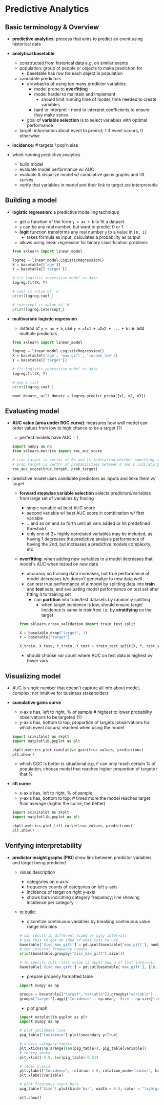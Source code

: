# Predictive Analytics

## Basic terminology & Overview

- **predictive analytics**: process that aims to predict an event using historical data
- **analytical basetable**:
    - constructed from historical data e.g. on similar events
    - population: group of people or objects to make prediction for
        - basetable has row for each object in population
    - candidate predictors
        - drawbacks of using too many predictor variables:
          - model prone to **overfitting**
          - model harder to maintain and implement
            - should limit running time of model, time needed to create variables
          - hard to interpret - need to interpret coefficients to ensure they make sense
        - goal of **variable selection** is to select variables with optimal performance
    - target: information about event to predict; 1 if event occurs, 0 otherwise
- **incidence**: # targets / pop'n size

- when running predictive analytics
  - build model
  - evaluate model performance w/ AUC
  - evaluate & visualize model w/ cumulative gains graphs and lift curves
  - verify that variables in model and their link to target are interpretable

## Building a model

- **logistic regression**: a predictive modelling technique
    - get a function of the form `y = ax + b` to fit a dataset
    - `y` can be any real number, but want to predict 0 or 1
    - **logit** function transforms any real number `y` to a value in `[0, 1]`
        - takes formula as input, calculates a probability as output
    - allows using linear regression for binary classification problems

    ```python
    from sklearn import linear_model

    logreg = linear_model.LogisticRegression()
    X = basetable[['age']]
    Y = basetable[['target']]

    # fit logistic regression model to data
    logreg.fit(X, Y)

    # coef is value of `a`
    print(logreg.coef_)

    # intercept is value of `b`
    print(logreg.intercept_)
    ```

- **multivariate logistic regression**
    - instead of `y = ax + b`, use `y = a1x1 + a2x2 + ... + b` i.e. add multiple predictors

    ```python
    from sklearn import linear_model

    logreg = linear_model.LogisticRegression()
    X = basetable[['age', 'max_gift', 'income_low']]
    Y = basetable[['target']]

    # fit logistic regression model to data
    logreg.fit(X, Y)

    # now a list
    print(logreg.coef_)

    wont_donate, will_donate = logreg.predict_proba([x1, x2, x3])
    ```

## Evaluating model

- **AUC value (area under ROC curve)**: measures how well model can order values from low to high chance to be a target (?)
    - perfect models have AUC = 1

    ```python
    import numpy as np
    from sklearn.metrics import roc_auc_score

    # true_target is vector of 0s and 1s indicating whether something actually was target (event did happen)
    # prob_target is vector of probabilities between 0 and 1 indicating how likely model ascertained something was the target
    roc_auc_score(true_target, prob_target)
    ```

- predictive model uses candidate predictors as inputs and links them w/ target
    - **forward stepwise variable selection** selects predictors/variables from large set of variables by finding
        - single variable w/ best AUC score
        - second variable w/ best AUC score in combination w/ first variable
        - ...and so on and so forth until all vars added or hit predefined threshold
        - only one of 2+ highly correlated variables may be included, as having 1 decreases the predictive analysis performance of having the 2nd, but increases a predictive models complexity, etc.
    - **overfitting**: when adding new variables to a model decreases that model's AUC when tested on new data
        - accuracy on training data increases, but true performance of model decreases b/c doesn't generalize to new data well
        - can test true performance of a model by splitting data into **train** and **test** sets, and evaluating model performance on test set after fitting it to training set
            - can **partition** into train/test datasets by randomly splitting
              - when target incidence is low, should ensure target incidence is same in train/test i.e. by **stratifying** on the target

      ```python
      from sklearn.cross_validation import train_test_split

      X = basetable.drop("target", 1)
      Y = basetable["target"]

      X_train, X_test, Y_train, Y_test = train_test_split(X, Y, test_size=0.3, stratify=Y)
      ```

      - should choose var count where AUC on test data is highest w/ fewer vars

## Visualizing model

- AUC is single number that doesn't capture all info about model, complex; not intuitive for business stakeholders

- **cumulative gains curve**
  - x-axis has, left to right, % of sample # highest to lower probability observations to be targeted (?)
  - y-axis has, bottom to top, proportion of targets (observations for which event occurs) reached when using the model

  ```python
  import scikitplot as skplt
  import matplotlib.pyplot as plt

  skplt.metrics.plot_cumulative_gain(true_values, predictions)
  plt.show()
  ```

  - which CGC is better is situational e.g. if can only reach certain % of population, choose model that reaches higher proportion of targets t that %

- **lift curve**
    - x-axis has, left to right, % of sample
    - y-axis has, bottom to top, # times more the model reaches target than average (higher the curve, the better)

  ```python
  import scikitplot as skplt
  import matplotlib.pyplot as plt

  skplt.metrics.plot_lift_curve(true_values, predictions)
  plt.show()
  ```

## Verifying interpretability

- **predictor insight graphs (PIG)** show link between predictor variables and target being predicted
    - visual description
      - categories on x-axis
      - frequency counts of categories on left y-axis
      - incidence of target on right y-axis
      - shows bars indicating category frequency; line showing incidence per category
    - to build:
      - discretize continuous variables by breaking continuous value range into bins

      ```python
      # can result in different sized or ugly intervals
      # use this to get an idea of what cuts to use
      basetable['disc_max_gift'] = pd.qcut(basetable['max_gift'], number_bins)
      # see interval frequency counts
      print(basetable.groupby("disc_max_gift").size())

      # to specify cuts (last value is upper bound of last interval)
      basetable['disc_max_gift'] = pd.cut(basetable['max_gift'], [18, 30, 40, 50, 60, 100])
      ```

      - prepare properly formatted table

      ```python
      import numpy as np

      groups = basetable[["target","variable"]].groupby("variable")
      groups["target"].agg({'Incidence' : np.mean, 'Size': np.size}).reset_index()
      ```
      - plot graph

      ```python
      import matplotlib.pyplot as plt
      import numpy as np

      # plot incidence line
      pig_table["Incidence"].plot(secondary_y=True)

      # x-axis category labels
      plt.xticks(np.arange(len(pig_table)), pig_table[variable])
      # center above
      plt.xlim([-0.5, len(pig_table)-0.5])

      # label y-axis
      plt.ylabel("Incidence", rotation = 0, rotation_mode="anchor", ha = "right")
      plt.xlabel(variable)

      # plot frequency count bars
      pig_table["Size"].plot(kind='bar', width = 0.5, color = "lightgray", edgecolor = "none")

      plt.show()
      ```
